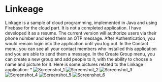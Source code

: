 # Linkeage
Linkage is a sample of cloud programming, implemented in Java and using Firebase for the cloud part. It is not a completed application. I have developed it as a resume. The current version will authorize users via their phone number and send them an OTP message. After Authentication, you would remain login into the application until you log out.
In the Contact menu, you can see all your contact members who installed this application and you are able to send them a message. 
In the Create Group menu, you can create a new group and add people to it, with the ability to choose a name and picture for it.
Here is some pictures related to the Linkage application:
*
![Screenshot_1](https://user-images.githubusercontent.com/63088252/161236748-3c1d0520-ff25-4880-967e-c975c2ce6627.png)
![Screenshot_2](https://user-images.githubusercontent.com/63088252/161236753-340f7ab3-296e-4181-8530-e0be148540b4.png)
![Screenshot_3](https://user-images.githubusercontent.com/63088252/161236755-b8332e67-564b-4d02-8796-684750315797.png)
![Screenshot_4](https://user-images.githubusercontent.com/63088252/161236756-920077ab-1aac-4b08-999c-c466e2fd8481.png)
![Screenshot_5](https://user-images.githubusercontent.com/63088252/161236759-7f467ff0-b4e1-4138-9f29-ec0d1c42ec11.png)
![Screenshot_6](https://user-images.githubusercontent.com/63088252/161236761-e4b80da0-5a99-41d0-ae0e-34d7306e68c6.png)
